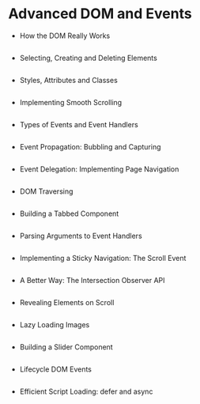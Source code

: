 # Advanced DOM and Events

- How the DOM Really Works

  ```JavaScript

  ```

- Selecting, Creating and Deleting Elements

  ```JavaScript

  ```

- Styles, Attributes and Classes

  ```JavaScript

  ```

- Implementing Smooth Scrolling

  ```JavaScript

  ```

- Types of Events and Event Handlers

  ```JavaScript

  ```

- Event Propagation: Bubbling and Capturing

  ```JavaScript

  ```

- Event Delegation: Implementing Page Navigation

  ```JavaScript

  ```

- DOM Traversing

  ```JavaScript

  ```

- Building a Tabbed Component

  ```JavaScript

  ```

- Parsing Arguments to Event Handlers

  ```JavaScript

  ```

- Implementing a Sticky Navigation: The Scroll Event

  ```JavaScript

  ```

- A Better Way: The Intersection Observer API

  ```JavaScript

  ```

- Revealing Elements on Scroll

  ```JavaScript

  ```

- Lazy Loading Images

  ```JavaScript

  ```

- Building a Slider Component

  ```JavaScript

  ```

- Lifecycle DOM Events

  ```JavaScript

  ```

- Efficient Script Loading: defer and async

  ```JavaScript

  ```
